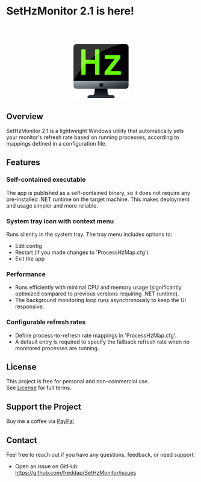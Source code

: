 # SetHzMonitor 2.1 is here!

<br><br>
<p align="center">
  <img src="assets/SetHzMonitor-2.0.png"
       style="width:30%;" />
</p>

## Overview

SetHzMonitor 2.1 is a lightweight Windows utility that automatically sets your monitor's refresh rate based on running processes, according to mappings defined in a configuration file.

<!-- [![Demo on YouTube](assets/thumbnail.jpg)](https://www.youtube.com/watch?v=NbPZInSTmLQ) -->

## Features

### Self-contained executable
The app is published as a self-contained binary, so it does not require any pre-installed .NET runtime on the target machine. This makes deployment and usage simpler and more reliable.

### System tray icon with context menu

Runs silently in the system tray. The tray menu includes options to:
- Edit config
- Restart (if you made changes to 'ProcessHzMap.cfg')
- Exit the app

### Performance

- Runs efficiently with minimal CPU and memory usage (significantly optimized compared to previous versions requiring .NET runtime).
- The background monitoring loop runs asynchronously to keep the UI responsive.

### Configurable refresh rates

- Define process-to-refresh rate mappings in 'ProcessHzMap.cfg'.
- A default entry is required to specify the fallback refresh rate when no monitored processes are running.

## License

This project is free for personal and non-commercial use.  
See [License](./LICENSE.md) for full terms.

## Support the Project

Buy me a coffee via [PayPal](https://www.paypal.com/donate?business=fredrik8801@gmail.com)

## Contact

Feel free to reach out if you have any questions, feedback, or need support:

- Open an issue on GitHub: https://github.com/freddap/SetHzMonitor/issues
